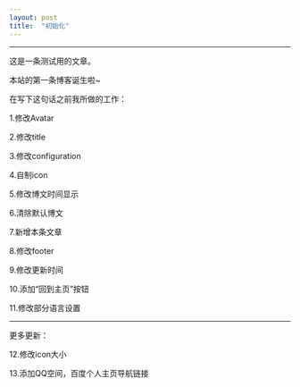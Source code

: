 ```yaml
---
layout: post
title:  "初始化"
---
```

---
这是一条测试用的文章。

本站的第一条博客诞生啦~

在写下这句话之前我所做的工作：

1.修改Avatar

2.修改title

3.修改configuration

4.自制icon

5.修改博文时间显示

6.清除默认博文

7.新增本条文章

8.修改footer

9.修改更新时间

10.添加“回到主页”按钮

11.修改部分语言设置

--------------------

更多更新：

12.修改icon大小

13.添加QQ空间，百度个人主页导航链接
